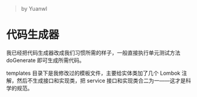 > by Yuanwl

# 代码生成器

我已经把代码生成器改成我们习惯所需的样子，一般直接执行单元测试方法 doGenerate
即可生成所需代码。

templates 目录下是我修改过的模板文件，主要给实体类加了几个 Lombok 注解，然后不生成接口和实现类，把 service 接口和实现类合二为一——这才是科学的规范。